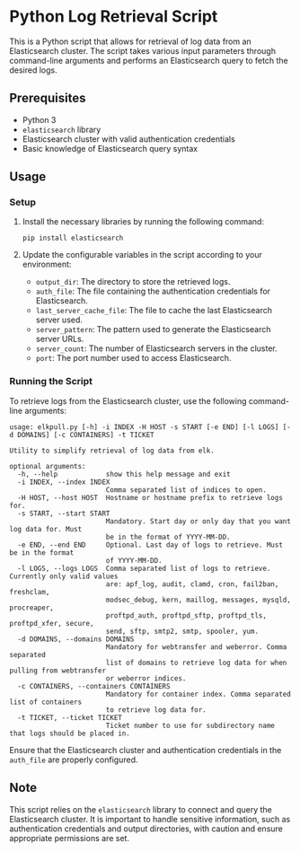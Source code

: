# Python Log Retrieval Script

This is a Python script that allows for retrieval of log data from an Elasticsearch cluster. The script takes various input parameters through command-line arguments and performs an Elasticsearch query to fetch the desired logs.

## Prerequisites

- Python 3
- `elasticsearch` library
- Elasticsearch cluster with valid authentication credentials
- Basic knowledge of Elasticsearch query syntax

## Usage

### Setup

1. Install the necessary libraries by running the following command:
   ```
   pip install elasticsearch
   ```

2. Update the configurable variables in the script according to your environment:
   - `output_dir`: The directory to store the retrieved logs.
   - `auth_file`: The file containing the authentication credentials for Elasticsearch.
   - `last_server_cache_file`: The file to cache the last Elasticsearch server used.
   - `server_pattern`: The pattern used to generate the Elasticsearch server URLs.
   - `server_count`: The number of Elasticsearch servers in the cluster.
   - `port`: The port number used to access Elasticsearch.

### Running the Script

To retrieve logs from the Elasticsearch cluster, use the following command-line arguments:

```
usage: elkpull.py [-h] -i INDEX -H HOST -s START [-e END] [-l LOGS] [-d DOMAINS] [-c CONTAINERS] -t TICKET

Utility to simplify retrieval of log data from elk.

optional arguments:
  -h, --help            show this help message and exit
  -i INDEX, --index INDEX
                        Comma separated list of indices to open.
  -H HOST, --host HOST  Hostname or hostname prefix to retrieve logs for.
  -s START, --start START
                        Mandatory. Start day or only day that you want log data for. Must
                        be in the format of YYYY-MM-DD.
  -e END, --end END     Optional. Last day of logs to retrieve. Must be in the format
                        of YYYY-MM-DD.
  -l LOGS, --logs LOGS  Comma separated list of logs to retrieve. Currently only valid values
                        are: apf_log, audit, clamd, cron, fail2ban, freshclam,
                        modsec_debug, kern, maillog, messages, mysqld, procreaper,
                        proftpd_auth, proftpd_sftp, proftpd_tls, proftpd_xfer, secure,
                        send, sftp, smtp2, smtp, spooler, yum.
  -d DOMAINS, --domains DOMAINS
                        Mandatory for webtransfer and weberror. Comma separated
                        list of domains to retrieve log data for when pulling from webtransfer
                        or weberror indices.
  -c CONTAINERS, --containers CONTAINERS
                        Mandatory for container index. Comma separated list of containers
                        to retrieve log data for.
  -t TICKET, --ticket TICKET
                        Ticket number to use for subdirectory name that logs should be placed in.
```

Ensure that the Elasticsearch cluster and authentication credentials in the `auth_file` are properly configured.

## Note

This script relies on the `elasticsearch` library to connect and query the Elasticsearch cluster. It is important to handle sensitive information, such as authentication credentials and output directories, with caution and ensure appropriate permissions are set.
